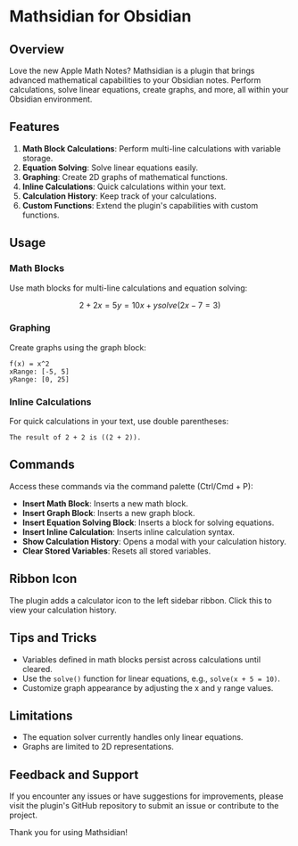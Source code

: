 # Mathsidian for Obsidian

## Overview

Love the new Apple Math Notes? Mathsidian is a plugin that brings advanced mathematical capabilities to your Obsidian notes. Perform calculations, solve linear equations, create graphs, and more, all within your Obsidian environment.

## Features

1. **Math Block Calculations**: Perform multi-line calculations with variable storage.
2. **Equation Solving**: Solve linear equations easily.
3. **Graphing**: Create 2D graphs of mathematical functions.
4. **Inline Calculations**: Quick calculations within your text.
5. **Calculation History**: Keep track of your calculations.
6. **Custom Functions**: Extend the plugin's capabilities with custom functions.

## Usage

### Math Blocks

Use math blocks for multi-line calculations and equation solving:

```math
2 + 2
x = 5
y = 10
x + y
solve(2x - 7 = 3)
```

### Graphing

Create graphs using the graph block:

```graph
f(x) = x^2
xRange: [-5, 5]
yRange: [0, 25]
```

### Inline Calculations

For quick calculations in your text, use double parentheses:

```
The result of 2 + 2 is ((2 + 2)).
```

## Commands

Access these commands via the command palette (Ctrl/Cmd + P):

- **Insert Math Block**: Inserts a new math block.
- **Insert Graph Block**: Inserts a new graph block.
- **Insert Equation Solving Block**: Inserts a block for solving equations.
- **Insert Inline Calculation**: Inserts inline calculation syntax.
- **Show Calculation History**: Opens a modal with your calculation history.
- **Clear Stored Variables**: Resets all stored variables.

## Ribbon Icon

The plugin adds a calculator icon to the left sidebar ribbon. Click this to view your calculation history.

## Tips and Tricks

- Variables defined in math blocks persist across calculations until cleared.
- Use the `solve()` function for linear equations, e.g., `solve(x + 5 = 10)`.
- Customize graph appearance by adjusting the x and y range values.

## Limitations

- The equation solver currently handles only linear equations.
- Graphs are limited to 2D representations.

## Feedback and Support

If you encounter any issues or have suggestions for improvements, please visit the plugin's GitHub repository to submit an issue or contribute to the project.

Thank you for using Mathsidian!